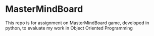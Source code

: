 # MasterMindBoard
This repo is for assignment on MasterMindBoard game, developed in python, to evaluate my work in Object Oriented Programming
